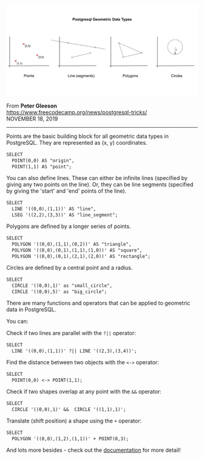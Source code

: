 ![](Geometry.png)

From **Peter Gleeson**  
https://www.freecodecamp.org/news/postgresql-tricks/  
NOVEMBER 18, 2019

---

Points are the basic building block for all geometric data types in PostgreSQL. They are represented as (x, y) coordinates.

```PGSQL
SELECT 
  POINT(0,0) AS "origin",
  POINT(1,1) AS "point";
 ```
 
You can also define lines. These can either be infinite lines (specified by giving any two points on the line). Or, they can be line segments (specified by giving the 'start' and 'end' points of the line).

```PGSQL
SELECT
  LINE '((0,0),(1,1))' AS "line",
  LSEG '((2,2),(3,3))' AS "line_segment";
```

Polygons are defined by a longer series of points.

```PGSQL
SELECT
  POLYGON '((0,0),(1,1),(0,2))' AS "triangle",
  POLYGON '((0,0),(0,1),(1,1),(1,0))' AS "square",
  POLYGON '((0,0),(0,1),(2,1),(2,0))' AS "rectangle";
 ```
 
Circles are defined by a central point and a radius.

```PGSQL
SELECT
  CIRCLE '((0,0),1)' as "small_circle",
  CIRCLE '((0,0),5)' as "big_circle";
 ```
There are many functions and operators that can be applied to geometric data in PostgreSQL.

You can:

Check if two lines are parallel with the `?||` operator:
```PGSQL
SELECT
  LINE '((0,0),(1,1))' ?|| LINE '((2,3),(3,4))';
```

Find the distance between two objects with the `<->` operator:

```PGSQL
SELECT 
  POINT(0,0) <-> POINT(1,1);
```

Check if two shapes overlap at any point with the `&&` operator:

```PGSQL
SELECT
  CIRCLE '((0,0),1)' &&  CIRCLE '((1,1),1)';
```
Translate (shift position) a shape using the `+` operator:

```PGSQL
SELECT
  POLYGON '((0,0),(1,2),(1,1))' + POINT(0,3);
```
And lots more besides - check out the [documentation](https://www.postgresql.org/docs/12/functions-geometry.html) for more detail!
